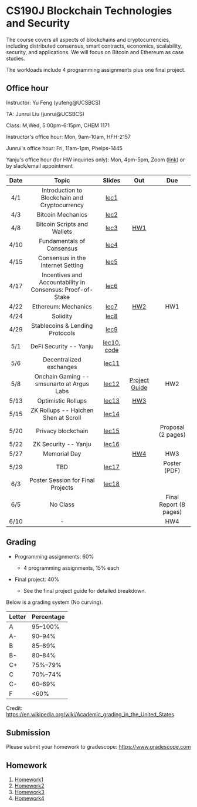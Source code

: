 # CS190J Blockchain Technologies and Security

The course covers all aspects of blockchains and cryptocurrencies, including distributed consensus, smart contracts, economics, scalability, security, and applications. We will focus on Bitcoin and Ethereum as case studies.

The workloads include 4 programming assignments plus one final project.

## Office hour

Instructor: Yu Feng (yufeng@UCSBCS)

TA: Junrui Liu (junrui@UCSBCS)

Class: M,Wed, 5:00pm-6:15pm, CHEM 1171

Instructor's office hour: Mon, 9am-10am, HFH-2157

Junrui's office hour: Fri, 11am-1pm, Phelps-1445

Yanju's office hour (for HW inquiries only): Mon, 4pm-5pm, Zoom ([link](https://ucsb.zoom.us/j/85737101992?pwd=UzlHNHNQQkVSenhDZzArejR4SWt1QT09)) or by slack/email appointment


| Date  | Topic                                         | Slides | Out | Due |
|:-----:|:---------------------------------------------:|:------:|:---:|:---:|
| 4/1  | Introduction to Blockchain and Cryptocurrency                                |  [lec1](lectures/lecture1.pdf)      |     |     |
| 4/3  | Bitcoin Mechanics                        |  [lec2](lectures/lecture2.pdf)      |     |     |
| 4/8  | Bitcoin Scripts and Wallets |  [lec3](lectures/lecture3.pdf)      | [HW1](homework/hw1) |     |
| 4/10  | Fundamentals of Consensus |  [lec4](lectures/lecture4.pdf)    |  |     |
| 4/15  | Consensus in the Internet Setting |  [lec5](lectures/lecture5.pdf)   |     |     |
| 4/17 | Incentives and Accountability in Consensus: Proof-of-Stake |  [lec6](lectures/lecture6.pdf)    |   |     |
| 4/22 |  Ethereum: Mechanics      |  [lec7](lectures/lecture7.pdf)     | [HW2](homework/hw2) |  HW1   |
| 4/24 | Solidity                  |  [lec8](lectures/lecture8.pdf)  |  |     |
| 4/29 |  Stablecoins & Lending Protocols  |  [lec9](lectures/lecture9.pdf)  |     | |
| 5/1 | DeFi Security -- Yanju     | [lec10](lectures/lecture10.pdf), [code](lectures/lecture10-code.zip) |    |     |
| 5/6 | Decentralized exchanges            | [lec11](#)        |  |  |
| 5/8 | Onchain Gaming -- smsunarto at Argus Labs    |  [lec12](#)       | [Project Guide](final/) | HW2 |
| 5/13  |  Optimistic Rollups                      |  [lec13](#)       | [HW3](homework/hw3) |     |
| 5/15  |  ZK Rollups -- Haichen Shen at Scroll  | [lec14](#)        |  |     |
| 5/20  | Privacy blockchain |   [lec15](#)     |  | Proposal (2 pages) |
| 5/22  | ZK Security -- Yanju |   [lec16](#)     |     |     |
| 5/27 | Memorial Day                       |         | [HW4](homework/hw4) |  HW3  |
| 5/29 | TBD                |     [lec17](#)   |     | Poster (PDF) |
| 6/3 | Poster Session for Final Projects |   [lec18](#)      |     |  |
| 6/5  | No Class                      |        |     |  Final Report (8 pages)  |
| 6/10 | - | | | HW4 |

## Grading

- Programming assignments: 60%
  - 4 programming assignments, 15% each

- Final project: 40%
  - See the final project guide for detailed breakdown.


Below is a grading system (No curving).

| Letter | Percentage |
|--------|------------|
| A      | 95–100%     |
| A-     | 90–94%     |
| B     | 85–89%     |
| B-      | 80–84%     |
| C+     | 75%–79%     |
| C     | 70%–74%     |
| C-      | 60–69%     |
| F      | <60%       |

Credit: https://en.wikipedia.org/wiki/Academic_grading_in_the_United_States

## Submission

Please submit your homework to gradescope: https://www.gradescope.com

## Homework

1. [Homework1](homework/hw1)
2. [Homework2](homework/hw2)
3. [Homework3](homework/hw3)
3. [Homework4](homework/hw4)

